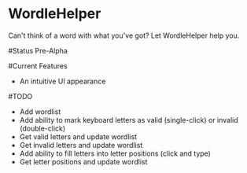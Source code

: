 # WordleHelper
Can't think of a word with what you've got? Let WordleHelper help you.

#Status
Pre-Alpha

#Current Features
- An intuitive UI appearance

#TODO
- Add wordlist
- Add ability to mark keyboard letters as valid (single-click) or invalid (double-click)
- Get valid letters and update wordlist
- Get invalid letters and update wordlist
- Add ability to fill letters into letter positions (click and type)
- Get letter positions and update wordlist